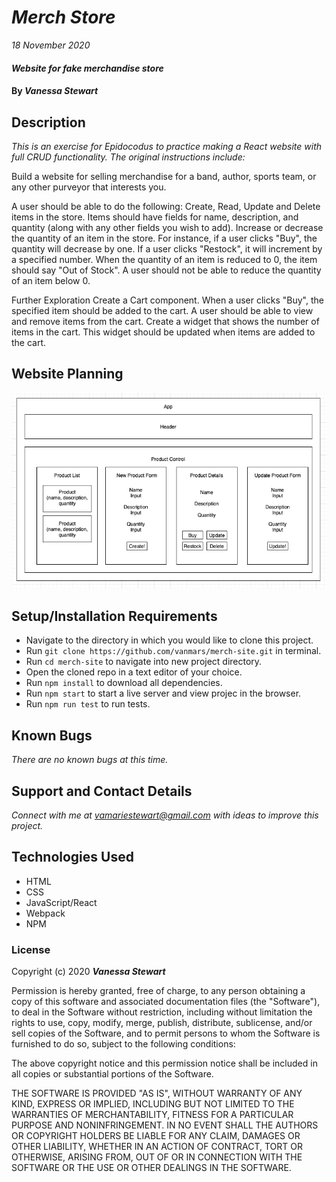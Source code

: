 # _Merch Store_

_18 November 2020_

#### _Website for fake merchandise store_

#### By _**Vanessa Stewart**_

## Description

_This is an exercise for Epidocodus to practice making a React website with full CRUD functionality. The original instructions include:_

Build a website for selling merchandise for a band, author, sports team, or any other purveyor that interests you.

A user should be able to do the following:
Create, Read, Update and Delete items in the store. Items should have fields for name, description, and quantity (along with any other fields you wish to add).
Increase or decrease the quantity of an item in the store. For instance, if a user clicks "Buy", the quantity will decrease by one. If a user clicks "Restock", it will increment by a specified number.
When the quantity of an item is reduced to 0, the item should say "Out of Stock". A user should not be able to reduce the quantity of an item below 0.

Further Exploration
Create a Cart component. When a user clicks "Buy", the specified item should be added to the cart.
A user should be able to view and remove items from the cart.
Create a widget that shows the number of items in the cart. This widget should be updated when items are added to the cart.

## Website Planning
<img src="./public/merch-plan1.png">

## Setup/Installation Requirements

* Navigate to the directory in which you would like to clone this project.
* Run `git clone https://github.com/vanmars/merch-site.git` in terminal.
* Run `cd merch-site` to navigate into new project directory.
* Open the cloned repo in a text editor of your choice.
* Run `npm install` to download all dependencies.
* Run `npm start` to start a live server and view projec in the browser.
* Run `npm run test` to run tests.

## Known Bugs

_There are no known bugs at this time._

## Support and Contact Details

_Connect with me at vamariestewart@gmail.com with ideas to improve this project._

## Technologies Used

* HTML
* CSS
* JavaScript/React
* Webpack
* NPM

### License

Copyright (c) 2020 **_Vanessa Stewart_**

Permission is hereby granted, free of charge, to any person obtaining a copy of this software and associated documentation files (the "Software"), to deal in the Software without restriction, including without limitation the rights to use, copy, modify, merge, publish, distribute, sublicense, and/or sell copies of the Software, and to permit persons to whom the Software is furnished to do so, subject to the following conditions:

The above copyright notice and this permission notice shall be included in all copies or substantial portions of the Software.

THE SOFTWARE IS PROVIDED "AS IS", WITHOUT WARRANTY OF ANY KIND, EXPRESS OR IMPLIED, INCLUDING BUT NOT LIMITED TO THE WARRANTIES OF MERCHANTABILITY, FITNESS FOR A PARTICULAR PURPOSE AND NONINFRINGEMENT. IN NO EVENT SHALL THE AUTHORS OR COPYRIGHT HOLDERS BE LIABLE FOR ANY CLAIM, DAMAGES OR OTHER LIABILITY, WHETHER IN AN ACTION OF CONTRACT, TORT OR OTHERWISE, ARISING FROM, OUT OF OR IN CONNECTION WITH THE SOFTWARE OR THE USE OR OTHER DEALINGS IN THE SOFTWARE.
